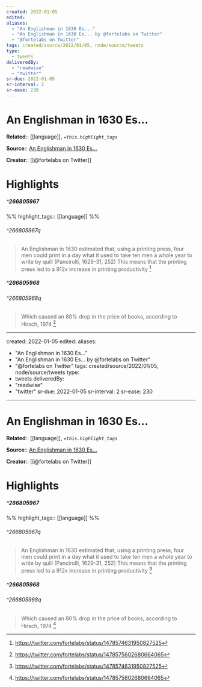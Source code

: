 ```yaml
---
created: 2022-01-05
edited:
aliases:
  - "An Englishman in 1630 Es..."
  - "An Englishman in 1630 Es... by @fortelabs on Twitter"
  - "@fortelabs on Twitter"
tags: created/source/2022/01/05, node/source/tweets
type: 
  - tweets
deliveredBy: 
  - "readwise"
  - "twitter"
sr-due: 2022-01-05
sr-interval: 2
sr-ease: 230
---
```

# An Englishman in 1630 Es...

**Related**:: [[language]], 
*`=this.highlight_tags`*

**Source**:: [An Englishman in 1630 Es...](https://twitter.com/fortelabs/status/1478574631950827525)

**Creator**:: [[@fortelabs on Twitter]]

# Highlights
##### ^266805967

  
%%
highlight_tags:: [[language]]
%%

###### ^266805967q

> An Englishman in 1630 estimated that, using a printing press, four men could print in a day what it used to take ten men a whole year to write by quill (Pancirolli, 1629-31, 252)
> This means that the printing press led to a 912x increase in printing productivity 
  [^266805967]

[^266805967]: https://twitter.com/fortelabs/status/1478574631950827525

##### ^266805968

  


###### ^266805968q

> Which caused an 80% drop in the price of books, according to Hirsch, 1974 
  [^266805968]

[^266805968]: https://twitter.com/fortelabs/status/1478575602680664065

---
created: 2022-01-05
edited:
aliases:
  - "An Englishman in 1630 Es..."
  - "An Englishman in 1630 Es... by @fortelabs on Twitter"
  - "@fortelabs on Twitter"
tags: created/source/2022/01/05, node/source/tweets
type: 
  - tweets
deliveredBy: 
  - "readwise"
  - "twitter"
sr-due: 2022-01-05
sr-interval: 2
sr-ease: 230
---
# An Englishman in 1630 Es...

**Related**:: [[language]], 
*`=this.highlight_tags`*

**Source**:: [An Englishman in 1630 Es...](https://twitter.com/fortelabs/status/1478574631950827525)

**Creator**:: [[@fortelabs on Twitter]]

# Highlights
##### ^266805967

  
%%
highlight_tags:: [[language]]
%%

###### ^266805967q

> An Englishman in 1630 estimated that, using a printing press, four men could print in a day what it used to take ten men a whole year to write by quill (Pancirolli, 1629-31, 252)
> This means that the printing press led to a 912x increase in printing productivity 
  [^266805967]

[^266805967]: https://twitter.com/fortelabs/status/1478574631950827525

##### ^266805968

  


###### ^266805968q

> Which caused an 80% drop in the price of books, according to Hirsch, 1974 
  [^266805968]

[^266805968]: https://twitter.com/fortelabs/status/1478575602680664065


